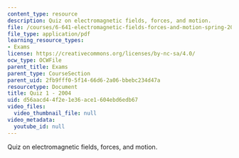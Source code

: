 ```yaml
---
content_type: resource
description: Quiz on electromagnetic fields, forces, and motion.
file: /courses/6-641-electromagnetic-fields-forces-and-motion-spring-2005/d56aacd44f2e1e36ace1604ebd6edb67_quiz1_so4.pdf
file_type: application/pdf
learning_resource_types:
- Exams
license: https://creativecommons.org/licenses/by-nc-sa/4.0/
ocw_type: OCWFile
parent_title: Exams
parent_type: CourseSection
parent_uid: 2fb9fff0-5f14-66d6-2a06-bbebc234d47a
resourcetype: Document
title: Quiz 1 - 2004
uid: d56aacd4-4f2e-1e36-ace1-604ebd6edb67
video_files:
  video_thumbnail_file: null
video_metadata:
  youtube_id: null
---
```

Quiz on electromagnetic fields, forces, and motion.